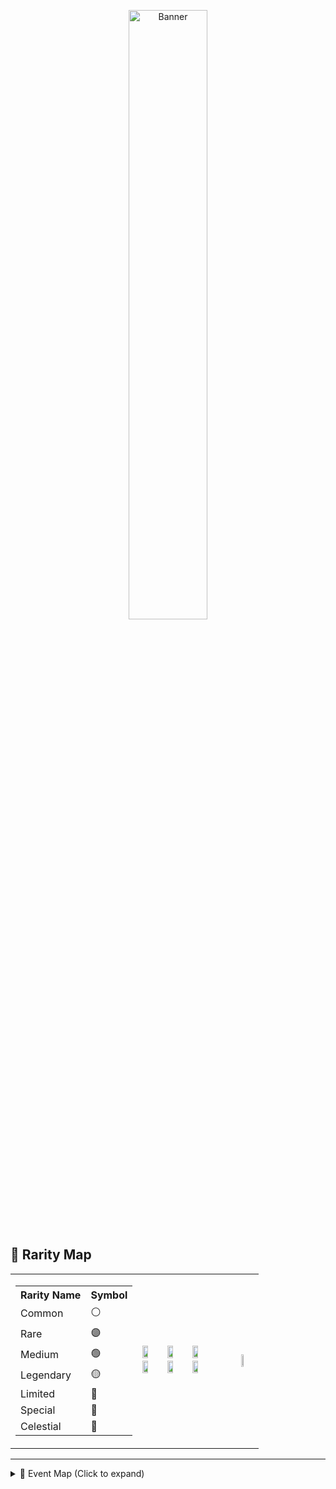 <p align="center">
  <a href="https://t.me/lrithyll">
    <img src="https://cdn.yuna0x0.com/yuna/img/72408310_p5.webp" alt="Banner" width="50%">
  </a>
</p>

## 🧩 Rarity Map

<table>
  <tr>
    <td>
      <table>
        <tr>
          <th>Rarity Name</th><th>Symbol</th>
        </tr>
        <tr><td>Common</td><td>⚪️</td></tr>
        <tr><td>Rare</td><td>🟣</td></tr>
        <tr><td>Medium</td><td>🟢</td></tr>
        <tr><td>Legendary</td><td>🟡</td></tr>
        <tr><td>Limited</td><td>🔮</td></tr>
        <tr><td>Special</td><td>💮</td></tr>
        <tr><td>Celestial</td><td>🎐</td></tr>
      </table>
    </td>
    <td>
       <img src="https://github.com/innng/innng/assets/26755058/5e0ce0fb-c544-4f8c-a307-5849165746d0" width="25%"/>
       <img src="https://github.com/innng/innng/assets/26755058/5e0ce0fb-c544-4f8c-a307-5849165746d0" width="25%"/>
       <img src="https://github.com/innng/innng/assets/26755058/5e0ce0fb-c544-4f8c-a307-5849165746d0" width="25%"/>
       <img src="https://github.com/innng/innng/assets/26755058/5e0ce0fb-c544-4f8c-a307-5849165746d0" width="25%"/>
       <img src="https://github.com/innng/innng/assets/26755058/5e0ce0fb-c544-4f8c-a307-5849165746d0" width="25%"/>
       <img src="https://github.com/innng/innng/assets/26755058/5e0ce0fb-c544-4f8c-a307-5849165746d0" width="25%"/>
       </td>
       </td>
    <td>
       <img src="https://github.com/innng/innng/assets/26755058/5e0ce0fb-c544-4f8c-a307-5849165746d0" width="25%"/>
    </td>
  </tr>
</table>

---

<details>
  <summary>🎉 Event Map (Click to expand)</summary>

  <table>
    <tr>
      <td>
        <table>
          <tr>
            <th>Event Name</th><th>Emoji</th>
          </tr>
          <tr><td>Summer</td><td>🏖</td></tr>
          <tr><td>Kimono</td><td>👘</td></tr>
          <tr><td>Winter</td><td>❄️</td></tr>
          <tr><td>Valentine</td><td>💞</td></tr>
          <tr><td>School</td><td>🎒</td></tr>
          <tr><td>Halloween</td><td>🎃</td></tr>
          <tr><td>Game</td><td>🎮</td></tr>
          <tr><td>Marine</td><td>🪼</td></tr>
          <tr><td>Basketball</td><td>🏀</td></tr>
          <tr><td>Maid</td><td>🧹</td></tr>
          <tr><td>Rain</td><td>☔</td></tr>
          <tr><td>Bunny</td><td>🐰</td></tr>
          <tr><td>Blossom</td><td>🌸</td></tr>
          <tr><td>Rock</td><td>🎸</td></tr>
          <tr><td>Christmas</td><td>🎄</td></tr>
          <tr><td>Nerd</td><td>🤓</td></tr>
          <tr><td>Wedding</td><td>💍</td></tr>
          <tr><td>Cheerlead</td><td>🎊</td></tr>
          <tr><td>Artist</td><td>🎨</td></tr>
          <tr><td>Nurse</td><td>🏨</td></tr>
        </table>
      </td>
      <td>
         <img src="https://github.com/innng/innng/assets/26755058/5e0ce0fb-c544-4f8c-a307-5849165746d0" width="20%"/>
         <img src="https://github.com/innng/innng/assets/26755058/5e0ce0fb-c544-4f8c-a307-5849165746d0" width="20%"/>
         <img src="https://github.com/innng/innng/assets/26755058/5e0ce0fb-c544-4f8c-a307-5849165746d0" width="20%"/>
         <img src="https://github.com/innng/innng/assets/26755058/5e0ce0fb-c544-4f8c-a307-5849165746d0" width="20%"/>
         <img src="https://github.com/innng/innng/assets/26755058/5e0ce0fb-c544-4f8c-a307-5849165746d0" width="20%"/>
         <img src="https://github.com/innng/innng/assets/26755058/5e0ce0fb-c544-4f8c-a307-5849165746d0" width="20%"/>
         <img src="https://github.com/innng/innng/assets/26755058/5e0ce0fb-c544-4f8c-a307-5849165746d0" width="20%"/>
         <img src="https://github.com/innng/innng/assets/26755058/5e0ce0fb-c544-4f8c-a307-5849165746d0" width="20%"/>
         <img src="https://github.com/innng/innng/assets/26755058/5e0ce0fb-c544-4f8c-a307-5849165746d0" width="20%"/>
         <img src="https://github.com/innng/innng/assets/26755058/5e0ce0fb-c544-4f8c-a307-5849165746d0" width="20%"/>
         <img src="https://github.com/innng/innng/assets/26755058/5e0ce0fb-c544-4f8c-a307-5849165746d0" width="20%"/>
         <img src="https://github.com/innng/innng/assets/26755058/5e0ce0fb-c544-4f8c-a307-5849165746d0" width="20%"/>
         <img src="https://github.com/innng/innng/assets/26755058/5e0ce0fb-c544-4f8c-a307-5849165746d0" width="20%"/>
         <img src="https://github.com/innng/innng/assets/26755058/5e0ce0fb-c544-4f8c-a307-5849165746d0" width="20%"/>
         <img src="https://github.com/innng/innng/assets/26755058/5e0ce0fb-c544-4f8c-a307-5849165746d0" width="20%"/>
         <img src="https://github.com/innng/innng/assets/26755058/5e0ce0fb-c544-4f8c-a307-5849165746d0" width="20%"/>
         <img src="https://github.com/innng/innng/assets/26755058/5e0ce0fb-c544-4f8c-a307-5849165746d0" width="20%"/>
         <img src="https://github.com/innng/innng/assets/26755058/5e0ce0fb-c544-4f8c-a307-5849165746d0" width="20%"/>
         <img src="https://github.com/innng/innng/assets/26755058/5e0ce0fb-c544-4f8c-a307-5849165746d0" width="20%"/>
         <img src="https://github.com/innng/innng/assets/26755058/5e0ce0fb-c544-4f8c-a307-5849165746d0" width="20%"/>
        
      </td>
    </tr>
  </table>

</details>

  </table>
</details>


